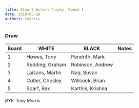 ```yaml
---
title: Stuart Wilson Trophy, Round 1
date: 2018-05-29
authors: tmorris
---
```


### Draw

| Board | WHITE           | BLACK            | Notes       |
| ----- | --------------- | ---------------- | ----------- |
| 1     | Howes, Tony     | Pendrith, Mark   |             |
| 2     | Redding, Graham | Robinson, Andrew |             |
| 3     | Laizans, Martin | Nag, Suvan       |             |
| 4     | Cutler, Chesley | Willcock, Brian  |             |
| 5     | Scarf, Rex      | Karthik, Krishna |             |

_BYE: Tony Morris_
